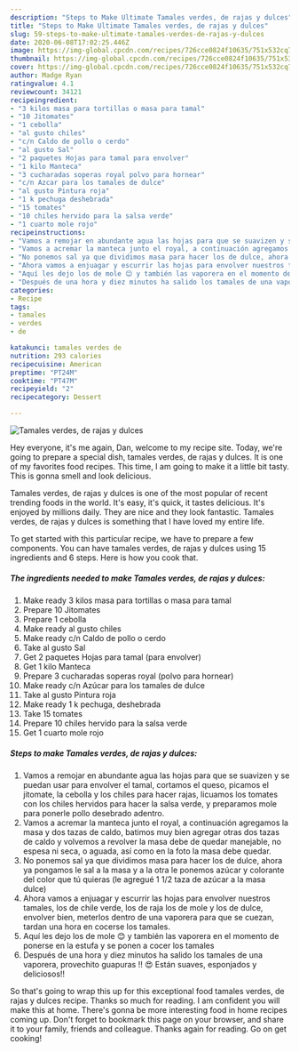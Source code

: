 ```yaml
---
description: "Steps to Make Ultimate Tamales verdes, de rajas y dulces"
title: "Steps to Make Ultimate Tamales verdes, de rajas y dulces"
slug: 59-steps-to-make-ultimate-tamales-verdes-de-rajas-y-dulces
date: 2020-06-08T17:02:25.446Z
image: https://img-global.cpcdn.com/recipes/726cce0824f10635/751x532cq70/tamales-verdes-de-rajas-y-dulces-foto-principal.jpg
thumbnail: https://img-global.cpcdn.com/recipes/726cce0824f10635/751x532cq70/tamales-verdes-de-rajas-y-dulces-foto-principal.jpg
cover: https://img-global.cpcdn.com/recipes/726cce0824f10635/751x532cq70/tamales-verdes-de-rajas-y-dulces-foto-principal.jpg
author: Madge Ryan
ratingvalue: 4.1
reviewcount: 34121
recipeingredient:
- "3 kilos masa para tortillas o masa para tamal"
- "10 Jitomates"
- "1 cebolla"
- "al gusto chiles"
- "c/n Caldo de pollo o cerdo"
- "al gusto Sal"
- "2 paquetes Hojas para tamal para envolver"
- "1 kilo Manteca"
- "3 cucharadas soperas royal polvo para hornear"
- "c/n Azcar para los tamales de dulce"
- "al gusto Pintura roja"
- "1 k pechuga deshebrada"
- "15 tomates"
- "10 chiles hervido para la salsa verde"
- "1 cuarto mole rojo"
recipeinstructions:
- "Vamos a remojar en abundante agua las hojas para que se suavizen y se puedan usar para envolver el tamal, cortamos el queso, picamos el jitomate, la cebolla y los chiles para hacer rajas, licuamos los tomates con los chiles hervidos para hacer la salsa verde, y preparamos mole para ponerle pollo desebrado adentro."
- "Vamos a acremar la manteca junto el royal, a continuación agregamos la masa y dos tazas de caldo, batimos muy bien agregar otras dos tazas de caldo y volvemos a revolver la masa debe de quedar manejable, no espesa ni seca, o aguada, así como en la foto la masa debe quedar."
- "No ponemos sal ya que dividimos masa para hacer los de dulce, ahora ya pongamos le sal a la masa y a la otra le ponemos azúcar y colorante del color que tú quieras (le agregué 1 1/2 taza de azúcar a la masa dulce)"
- "Ahora vamos a enjuagar y escurrir las hojas para envolver nuestros tamales, los de chile verde, los de raja los de mole y los de dulce, envolver bien, meterlos dentro de una vaporera para que se cuezan, tardan una hora en cocerse los tamales."
- "Aquí les dejo los de mole 😊 y también las vaporera en el momento de ponerse en la estufa y se ponen a cocer los tamales"
- "Después de una hora y diez minutos ha salido los tamales de una vaporera, provechito guapuras !! 😍 Están suaves, esponjados y deliciosos!!"
categories:
- Recipe
tags:
- tamales
- verdes
- de

katakunci: tamales verdes de 
nutrition: 293 calories
recipecuisine: American
preptime: "PT24M"
cooktime: "PT47M"
recipeyield: "2"
recipecategory: Dessert

---
```



![Tamales verdes, de rajas y dulces](https://img-global.cpcdn.com/recipes/726cce0824f10635/751x532cq70/tamales-verdes-de-rajas-y-dulces-foto-principal.jpg)

Hey everyone, it's me again, Dan, welcome to my recipe site. Today, we're going to prepare a special dish, tamales verdes, de rajas y dulces. It is one of my favorites food recipes. This time, I am going to make it a little bit tasty. This is gonna smell and look delicious.



Tamales verdes, de rajas y dulces is one of the most popular of recent trending foods in the world. It's easy, it's quick, it tastes delicious. It's enjoyed by millions daily. They are nice and they look fantastic. Tamales verdes, de rajas y dulces is something that I have loved my entire life.


To get started with this particular recipe, we have to prepare a few components. You can have tamales verdes, de rajas y dulces using 15 ingredients and 6 steps. Here is how you cook that.

<!--inarticleads1-->

##### The ingredients needed to make Tamales verdes, de rajas y dulces:

1. Make ready 3 kilos masa para tortillas o masa para tamal
1. Prepare 10 Jitomates
1. Prepare 1 cebolla
1. Make ready al gusto chiles
1. Make ready c/n Caldo de pollo o cerdo
1. Take al gusto Sal
1. Get 2 paquetes Hojas para tamal (para envolver)
1. Get 1 kilo Manteca
1. Prepare 3 cucharadas soperas royal (polvo para hornear)
1. Make ready c/n Azúcar para los tamales de dulce
1. Take al gusto Pintura roja
1. Make ready 1 k pechuga, deshebrada
1. Take 15 tomates
1. Prepare 10 chiles hervido para la salsa verde
1. Get 1 cuarto mole rojo




<!--inarticleads2-->

##### Steps to make Tamales verdes, de rajas y dulces:

1. Vamos a remojar en abundante agua las hojas para que se suavizen y se puedan usar para envolver el tamal, cortamos el queso, picamos el jitomate, la cebolla y los chiles para hacer rajas, licuamos los tomates con los chiles hervidos para hacer la salsa verde, y preparamos mole para ponerle pollo desebrado adentro.
1. Vamos a acremar la manteca junto el royal, a continuación agregamos la masa y dos tazas de caldo, batimos muy bien agregar otras dos tazas de caldo y volvemos a revolver la masa debe de quedar manejable, no espesa ni seca, o aguada, así como en la foto la masa debe quedar.
1. No ponemos sal ya que dividimos masa para hacer los de dulce, ahora ya pongamos le sal a la masa y a la otra le ponemos azúcar y colorante del color que tú quieras (le agregué 1 1/2 taza de azúcar a la masa dulce)
1. Ahora vamos a enjuagar y escurrir las hojas para envolver nuestros tamales, los de chile verde, los de raja los de mole y los de dulce, envolver bien, meterlos dentro de una vaporera para que se cuezan, tardan una hora en cocerse los tamales.
1. Aquí les dejo los de mole 😊 y también las vaporera en el momento de ponerse en la estufa y se ponen a cocer los tamales
1. Después de una hora y diez minutos ha salido los tamales de una vaporera, provechito guapuras !! 😍 Están suaves, esponjados y deliciosos!!




So that's going to wrap this up for this exceptional food tamales verdes, de rajas y dulces recipe. Thanks so much for reading. I am confident you will make this at home. There's gonna be more interesting food in home recipes coming up. Don't forget to bookmark this page on your browser, and share it to your family, friends and colleague. Thanks again for reading. Go on get cooking!
